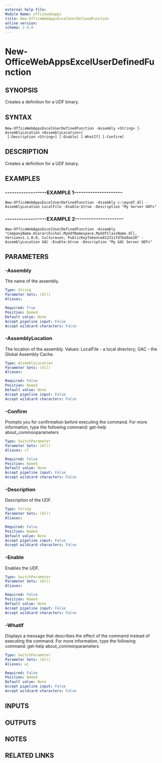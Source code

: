 ```yaml
---
external help file:
Module Name: officewebapps
title: New-OfficeWebAppsExcelUserDefinedFunction
online version:
schema: 2.0.0
---
```


# New-OfficeWebAppsExcelUserDefinedFunction

## SYNOPSIS
Creates a definition for a UDF binary.

## SYNTAX

```
New-OfficeWebAppsExcelUserDefinedFunction -Assembly <String> [-AssemblyLocation <AssemblyLocation>]
 [-Description <String>] [-Enable] [-WhatIf] [-Confirm]
```

## DESCRIPTION
Creates a definition for a UDF binary.

## EXAMPLES

### ------------------EXAMPLE 1---------------------
```
New-OfficeWebAppsExcelUserDefinedFunction -Assembly c:\myudf.dll -AssemblyLocation LocalFile -Enable:$true -Description "My Server UDFs"
```

### ------------------EXAMPLE 2---------------------
```
New-OfficeWebAppsExcelUserDefinedFunction -Assembly "CompanyName.Hierarchichal.MyUdfNamespace.MyUdfClassName.dll, Version=1.1.0.0, Culture=en, PublicKeyToken=e8123117d7ba9ae38" -AssemblyLocation GAC -Enable:$true -Description "My GAC Server UDFs"
```

## PARAMETERS

### -Assembly
The name of the assembly.

```yaml
Type: String
Parameter Sets: (All)
Aliases: 

Required: True
Position: Named
Default value: None
Accept pipeline input: False
Accept wildcard characters: False
```

### -AssemblyLocation
The location of the assembly.
Values: LocalFile - a local directory; GAC - the Global Assembly Cache.

```yaml
Type: AssemblyLocation
Parameter Sets: (All)
Aliases: 

Required: False
Position: Named
Default value: None
Accept pipeline input: False
Accept wildcard characters: False
```

### -Confirm
Prompts you for confirmation before executing the command.
For more information, type the following command: get-help about_commonparameters

```yaml
Type: SwitchParameter
Parameter Sets: (All)
Aliases: cf

Required: False
Position: Named
Default value: None
Accept pipeline input: False
Accept wildcard characters: False
```

### -Description
Description of the UDF.

```yaml
Type: String
Parameter Sets: (All)
Aliases: 

Required: False
Position: Named
Default value: None
Accept pipeline input: False
Accept wildcard characters: False
```

### -Enable
Enables the UDF.

```yaml
Type: SwitchParameter
Parameter Sets: (All)
Aliases: 

Required: False
Position: Named
Default value: None
Accept pipeline input: False
Accept wildcard characters: False
```

### -WhatIf
Displays a message that describes the effect of the command instead of executing the command.
For more information, type the following command: get-help about_commonparameters

```yaml
Type: SwitchParameter
Parameter Sets: (All)
Aliases: wi

Required: False
Position: Named
Default value: None
Accept pipeline input: False
Accept wildcard characters: False
```

## INPUTS

## OUTPUTS

## NOTES

## RELATED LINKS